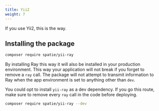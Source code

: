 ```yaml
---
title: Yii2
weight: 7
---
```


If you use Yii2, this is the way.

## Installing the package

```bash
composer require spatie/yii-ray
```

By installing Ray this way it will also be installed in your production environment. This way your application will not break if you forget to remove a `ray` call.  The package will not attempt to transmit information to Ray when the app environment is set to anything other than `dev`.

You could opt to install `yii-ray` as a dev dependency. If you go this route, make sure to remove every `ray` call in the code before deploying.

```bash
composer require spatie/yii-ray --dev
```
